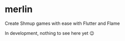 # merlin

Create Shmup games with ease with Flutter and Flame

In development, nothing to see here yet :wink:
